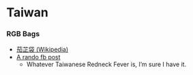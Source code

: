 # Taiwan

### RGB Bags

- [茄芷袋 (Wikipedia)](https://zh.wikipedia.org/wiki/%E8%8C%84%E8%8A%B7%E8%A2%8B)
- [A rando fb post](https://www.facebook.com/wuwowtw/posts/1613124618969234/)
  - Whatever Taiwanese Redneck Fever is, I’m sure I have it.
